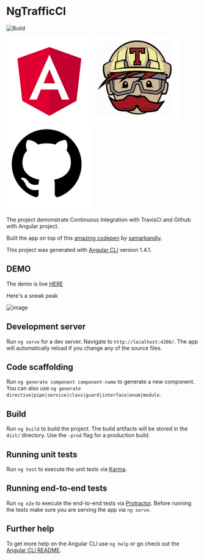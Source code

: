 # NgTrafficCI
![Build](https://travis-ci.org/AhsanAyaz/ng-traffic-ci.svg?branch=master)


![image](src/assets/angular.png)
![image](src/assets/travis.jpeg)
![image](src/assets/github.png)

The project demonstrate Continuous Integration with TravisCI and Github with Angular project.


Built the app on top of this [amazing codepen](https://codepen.io/samarkandiy/pen/JxnCF) by [samarkandiy](https://codepen.io/samarkandiy).

This project was generated with [Angular CLI](https://github.com/angular/angular-cli) version 1.4.1.

## DEMO

The demo is live [HERE](https://ahsanayaz.github.io/ng-traffic-ci)

Here's a sneak peak

![image](src/assets/traffic-app-demo.gif)


## Development server

Run `ng serve` for a dev server. Navigate to `http://localhost:4200/`. The app will automatically reload if you change any of the source files.

## Code scaffolding

Run `ng generate component component-name` to generate a new component. You can also use `ng generate directive|pipe|service|class|guard|interface|enum|module`.

## Build

Run `ng build` to build the project. The build artifacts will be stored in the `dist/` directory. Use the `-prod` flag for a production build.

## Running unit tests

Run `ng test` to execute the unit tests via [Karma](https://karma-runner.github.io).

## Running end-to-end tests

Run `ng e2e` to execute the end-to-end tests via [Protractor](http://www.protractortest.org/).
Before running the tests make sure you are serving the app via `ng serve`.

## Further help

To get more help on the Angular CLI use `ng help` or go check out the [Angular CLI README](https://github.com/angular/angular-cli/blob/master/README.md).
